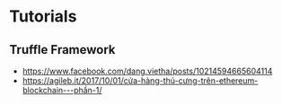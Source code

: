 # Tutorials

## Truffle Framework

* https://www.facebook.com/dang.vietha/posts/10214594665604114
* https://agileb.it/2017/10/01/cửa-hàng-thú-cưng-trên-ethereum-blockchain---phần-1/
